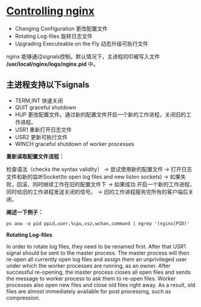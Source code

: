 # [Controlling nginx](http://nginx.org/en/docs/control.html)

* Changing Configuration 更改配置文件
* Rotating Log-files 旋转日志文件
* Upgrading Executeable on the Fly 动态升级可执行文件

nginx 能够通过signals控制。默认情况下，主进程的ID被写入文件 **/usr/local/nginx/logs/nginx.pid** 中。

## 主进程支持以下signals

* TERM,INT   快速关闭
* QUIT       graceful shutdown
* HUP        更改配置文件。通过新的配置文件开启一个新的工作进程，关闭旧的工作进程。
* USR1       重新打开日志文件
* USR2       更新可执行文件
* WINCH      graceful shutdown of worker processes

**重新读取配置文件流程：**

检查语法（checks the syntax validity） ->   尝试使用新的配置文件  ->  打开日志文件和新的监听Socket(to open log files and new listen sockets)  ->  如果失败，回滚，同时继续工作在旧的配置文件下  -> 如果成功 开启一个新的工作进程，同时给旧的工作进程发送关闭的信号。 -> 旧的工作进程服务完所有的客户端后关闭。

**阐述一下例子：**

``` shell
ps axw -o pid ppid,user,%cpu,vsz,wchan,command | egrep '(nginx|PID)'  
```

**Rotating Log-files**

In order to rotate log files, they need to be renamed first. After that USR1 signal should be sent to the master process. The master process will then re-open all currently open log files and assign them an unprivileged user under which the worker processes are running, as an owner. After successful re-opening, the master process closes all open files and sends the message to worker process to ask them to re-open files. Worker processes also open new files and close old files right away. As a result, old files are almost immediately available for post processing, such as compression.